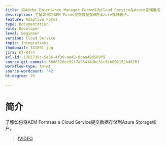 ```yaml
---
title: 将Adobe Experience Manager Forms作为Cloud Service与Azure存储集成
description: 了解如何将AEM Forms提交数据存储到Azure存储帐户。
feature: Adaptive Forms
type: Documentation
role: Developer
level: Beginner
version: Cloud Service
topic: Integrations
thumbnail: 331891.jpg
jira: KT-8474
exl-id: 1761736c-5e36-4f30-aa42-9caa49d589f9
source-git-commit: 30d6120ec99f7a95414dbc31c0cb002152bd6763
workflow-type: tm+mt
source-wordcount: '42'
ht-degree: 2%

---
```


# 简介

了解如何将AEM Formsas a Cloud Service提交数据存储到Azure Storage帐户。

>[!VIDEO](https://video.tv.adobe.com/v/336028?quality=12&learn=on)
